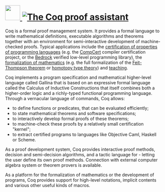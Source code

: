# [<img src="https://cdn.jsdelivr.net/gh/AdmiringWorm/chocolatey-packages@e831af6c23d805293f967b7e6640657d3628054e/icons/coq.png" height="48" width="48" /> ![The Coq proof assistant](https://img.shields.io/chocolatey/v/coq.svg?label=The%20Coq%20proof%20assistant&style=for-the-badge)](https://chocolatey.org/packages/coq)

Coq is a formal proof management system. It provides a formal language to write mathematical definitions, executable algorithms and theorems together with an environment for semi-interactive development of machine-checked proofs. Typical applications include the [certification of properties of programming languages](https://coq.inria.fr/cocorico/List%20of%20Coq%20PL%20Projects) (e.g. the [CompCert](http://compcert.inria.fr/) compiler certification project, or the [Bedrock](http://plv.csail.mit.edu/bedrock/) verified low-level programming library), the [formalization of mathematics](https://coq.inria.fr/cocorico/List%20of%20Coq%20Math%20Projects) (e.g. the full formalization of the [Feit-Thompson theorem](http://www.msr-inria.fr/news/feit-thomson-proved-in-coq/) or [homotopy type theory](https://coq.inria.fr/cocorico/CoqInTheClassroom)) and [teaching](https://coq.inria.fr/cocorico/CoqInTheClassroom).

Coq implements a program specification and mathematical higher-level language called Gallina that is based on an expressive formal language called the Calculus of Inductive Constructions that itself combines both a higher-order logic and a richly-typed functional programming language. Through a vernacular language of commands, Coq allows:

- to define functions or predicates, that can be evaluated efficiently;
- to state mathematical theorems and software specifications;
- to interactively develop formal proofs of these theorems;
- to machine-check these proofs by a relatively small certification "kernel";
- to extract certified programs to languages like Objective Caml, Haskell or Scheme.

As a proof development system, Coq provides interactive proof methods, decision and semi-decision algorithms, and a tactic language for - letting the user define its own proof methods. Connection with external computer algebra system or theorem provers is available.

As a platform for the formalization of mathematics or the development of programs, Coq provides support for high-level notations, implicit contents and various other useful kinds of macros.
